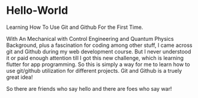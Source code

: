 # Hello-World
Learning How To Use Git and Github For the First Time.

With An Mechanical with Control Engineering and Quantum Physics Background, plus a fascination for coding among other stuff, I came across git and Github during my web development course. But I never understood it or paid enough attention till I got this new challenge, which is learning flutter for app programming.
So this is simply a way for me to learn how to use git/github utilization for different projects. 
Git and Github is a truely great idea!

So there are friends who say hello and there are foes who say war!

